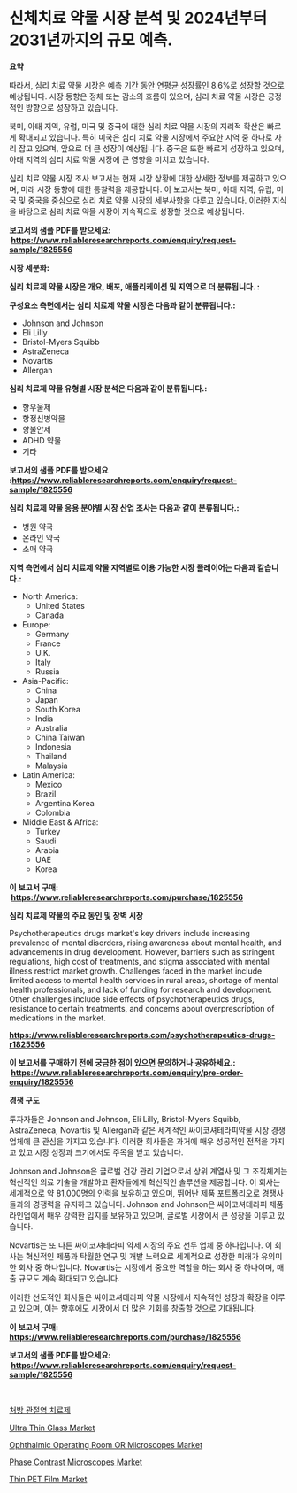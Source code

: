 <p><h1>신체치료 약물 시장 분석 및 2024년부터 2031년까지의 규모 예측.</h1></p><p><strong>요약</strong></p>
<p><p>따라서, 심리 치료 약물 시장은 예측 기간 동안 연평균 성장률인 8.6%로 성장할 것으로 예상됩니다. 시장 동향은 정체 또는 감소의 흐름이 있으며, 심리 치료 약물 시장은 긍정적인 방향으로 성장하고 있습니다.</p><p>북미, 아태 지역, 유럽, 미국 및 중국에 대한 심리 치료 약물 시장의 지리적 확산은 빠르게 확대되고 있습니다. 특히 미국은 심리 치료 약물 시장에서 주요한 지역 중 하나로 자리 잡고 있으며, 앞으로 더 큰 성장이 예상됩니다. 중국은 또한 빠르게 성장하고 있으며, 아태 지역의 심리 치료 약물 시장에 큰 영향을 미치고 있습니다.</p><p>심리 치료 약물 시장 조사 보고서는 현재 시장 상황에 대한 상세한 정보를 제공하고 있으며, 미래 시장 동향에 대한 통찰력을 제공합니다. 이 보고서는 북미, 아태 지역, 유럽, 미국 및 중국을 중심으로 심리 치료 약물 시장의 세부사항을 다루고 있습니다. 이러한 지식을 바탕으로 심리 치료 약물 시장이 지속적으로 성장할 것으로 예상됩니다.</p></p>
<p><strong>보고서의 샘플 PDF를 받으세요: &nbsp;<a href="https://www.reliableresearchreports.com/enquiry/request-sample/1825556">https://www.reliableresearchreports.com/enquiry/request-sample/1825556</a></strong></p>
<p><strong>시장 세분화:</strong></p>
<p><strong> 심리 치료제 약물 시장은 개요, 배포, 애플리케이션 및 지역으로 더 분류됩니다. :</strong></p>
<p><strong>구성요소 측면에서는 심리 치료제 약물 시장은 다음과 같이 분류됩니다.:</strong></p>
<p><ul><li>Johnson and Johnson</li><li>Eli Lilly</li><li>Bristol-Myers Squibb</li><li>AstraZeneca</li><li>Novartis</li><li>Allergan</li></ul></p>
<p><strong> 심리 치료제 약물 유형별 시장 분석은 다음과 같이 분류됩니다.:</strong></p>
<p><ul><li>항우울제</li><li>항정신병약물</li><li>항불안제</li><li>ADHD 약물</li><li>기타</li></ul></p>
<p><strong>보고서의 샘플 PDF를 받으세요 :<a href="https://www.reliableresearchreports.com/enquiry/request-sample/1825556">https://www.reliableresearchreports.com/enquiry/request-sample/1825556</a></strong></p>
<p><strong> 심리 치료제 약물 응용 분야별 시장 산업 조사는 다음과 같이 분류됩니다.:</strong></p>
<p><ul><li>병원 약국</li><li>온라인 약국</li><li>소매 약국</li></ul></p>
<p><strong>지역 측면에서 심리 치료제 약물 지역별로 이용 가능한 시장 플레이어는 다음과 같습니다.:</strong></p>
<p><ul>
    <li>
        North America:
        <ul>
            <li>United States</li>
            <li>Canada</li>
        </ul>
    </li>
    <li>
        Europe:
        <ul>
            <li>Germany</li>
            <li>France</li>
            <li>U.K.</li>
            <li>Italy</li>
            <li>Russia</li>
        </ul>
    </li>
    <li>
        Asia-Pacific:
        <ul>
            <li>China</li>
            <li>Japan</li>
            <li>South Korea</li>
            <li>India</li>
            <li>Australia</li>
            <li>China Taiwan</li>
            <li>Indonesia</li>
            <li>Thailand</li>
            <li>Malaysia</li>
        </ul>
    </li>
    <li>
        Latin America:
        <ul>
            <li>Mexico</li>
            <li>Brazil</li>
            <li>Argentina Korea</li>
            <li>Colombia</li>
        </ul>
    </li>
    <li>
        Middle East & Africa:
        <ul>
            <li>Turkey</li>
            <li>Saudi</li>
            <li>Arabia</li>
            <li>UAE</li>
            <li>Korea</li>
        </ul>
    </li>
    </ul></p>
<p><strong>이 보고서 구매: &nbsp;<a href="https://www.reliableresearchreports.com/purchase/1825556">https://www.reliableresearchreports.com/purchase/1825556</a></strong></p>
<p><strong>심리 치료제 약물의 주요 동인 및 장벽 시장</strong></p>
<p><p>Psychotherapeutics drugs market's key drivers include increasing prevalence of mental disorders, rising awareness about mental health, and advancements in drug development. However, barriers such as stringent regulations, high cost of treatments, and stigma associated with mental illness restrict market growth. Challenges faced in the market include limited access to mental health services in rural areas, shortage of mental health professionals, and lack of funding for research and development. Other challenges include side effects of psychotherapeutics drugs, resistance to certain treatments, and concerns about overprescription of medications in the market.</p></p>
<p><strong><a href="https://www.reliableresearchreports.com/psychotherapeutics-drugs-r1825556">https://www.reliableresearchreports.com/psychotherapeutics-drugs-r1825556</a></strong></p>
<p><strong>이 보고서를 구매하기 전에 궁금한 점이 있으면 문의하거나 공유하세요.: &nbsp;<a href="https://www.reliableresearchreports.com/enquiry/pre-order-enquiry/1825556">https://www.reliableresearchreports.com/enquiry/pre-order-enquiry/1825556</a></strong></p>
<p><strong>경쟁 구도</strong></p>
<p><p>투자자들은 Johnson and Johnson, Eli Lilly, Bristol-Myers Squibb, AstraZeneca, Novartis 및 Allergan과 같은 세계적인 싸이코셔테라피약물 시장 경쟁 업체에 큰 관심을 가지고 있습니다. 이러한 회사들은 과거에 매우 성공적인 전적을 가지고 있고 시장 성장과 크기에서도 주목을 받고 있습니다.</p><p>Johnson and Johnson은 글로벌 건강 관리 기업으로서 상위 계열사 및 그 조직체계는 혁신적인 의료 기술을 개발하고 환자들에게 혁신적인 솔루션을 제공합니다. 이 회사는 세계적으로 약 81,000명의 인력을 보유하고 있으며, 뛰어난 제품 포트폴리오로 경쟁사들과의 경쟁력을 유지하고 있습니다. Johnson and Johnson은 싸이코셔테라피 제품 라인업에서 매우 강력한 입지를 보유하고 있으며, 글로벌 시장에서 큰 성장을 이루고 있습니다.</p><p>Novartis는 또 다른 싸이코셔테라피 약제 시장의 주요 선두 업체 중 하나입니다. 이 회사는 혁신적인 제품과 탁월한 연구 및 개발 노력으로 세계적으로 성장한 미래가 유의미한 회사 중 하나입니다. Novartis는 시장에서 중요한 역할을 하는 회사 중 하나이며, 매출 규모도 계속 확대되고 있습니다.</p><p>이러한 선도적인 회사들은 싸이코셔테라피 약물 시장에서 지속적인 성장과 확장을 이루고 있으며, 이는 향후에도 시장에서 더 많은 기회를 창출할 것으로 기대됩니다.</p></p>
<p><strong>이 보고서 구매: &nbsp; <a href="https://www.reliableresearchreports.com/purchase/1825556">https://www.reliableresearchreports.com/purchase/1825556</a></strong></p>
<p><strong>보고서의 샘플 PDF를 받으세요: &nbsp;<a href="https://www.reliableresearchreports.com/enquiry/request-sample/1825556">https://www.reliableresearchreports.com/enquiry/request-sample/1825556</a></strong><strong></strong></p>
<p>&nbsp;</p>
<p><p><a href="https://github.com/KellyLyncyh543964/Market-Research-Report-List-1/blob/main/503133531670.md">처방 관절염 치료제</a></p><p><a href="https://issuu.com/reportprime-2/docs/ultra-thin-glass-market-size-2030.p_1e85a71eea0257">Ultra Thin Glass Market</a></p><p><a href="https://unruly-ladybug-44b.notion.site/Ophthalmic-Operating-Room-OR-Microscopes-Market-Focuses-on-Market-Share-Size-and-Projected-Forecast-06cfc9e84c58448fb27a6abc652e508f">Ophthalmic Operating Room OR Microscopes Market</a></p><p><a href="https://view.publitas.com/reportprime-1/decoding-phase-contrast-microscopes-market-metrics-market-share-trends-and-growth-patterns/">Phase Contrast Microscopes Market</a></p><p><a href="https://issuu.com/reportprime-2/docs/thin-pet-film-market-size-2030.pptx">Thin PET Film Market</a></p></p>